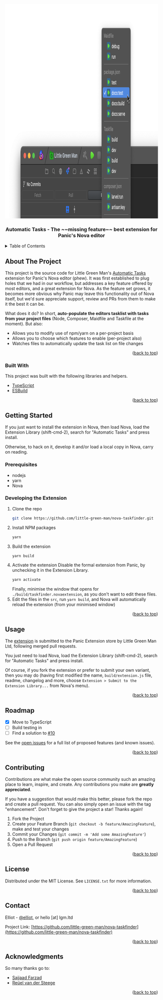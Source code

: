 <a name="readme-top"></a>

<br />
<div align="center">
  <a href="https://github.com/little-green-man/nova-taskfinder">
    <img src=".github/images/screenshot.png" alt="Screenshot" width="1408" height="705">
  </a>

  <h3 align="center">Automatic Tasks - The ~~missing feature~~ best extension for Panic's Nova editor</h3>
</div>

<!-- TABLE OF CONTENTS -->
<details>
  <summary>Table of Contents</summary>
  <ol>
    <li>
      <a href="#about-the-project">About The Project</a>
      <ul>
        <li><a href="#built-with">Built With</a></li>
      </ul>
    </li>
    <li>
      <a href="#getting-started">Getting Started</a>
      <ul>
        <li><a href="#prerequisites">Prerequisites</a></li>
        <li><a href="#installation">Installation</a></li>
      </ul>
    </li>
    <li><a href="#usage">Usage</a></li>
    <li><a href="#roadmap">Roadmap</a></li>
    <li><a href="#contributing">Contributing</a></li>
    <li><a href="#license">License</a></li>
    <li><a href="#contact">Contact</a></li>
    <li><a href="#acknowledgments">Acknowledgments</a></li>
  </ol>
</details>

<!-- ABOUT THE PROJECT -->

## About The Project

This project is the source code for Little Green Man's [Automatic Tasks](https://extensions.panic.com/extensions/littlegreenman/littlegreenman.TaskFinder/) extension for Panic's Nova editor (phew). It was first established to plug holes that we had in our workflow, but addresses a key feature offered by most editors, and a great extension for Nova.
As the feature set grows, it becomes more obvious why Panic may leave this functionality out of Nova itself, but we'd sure appreciate support, review and PRs from them to make it the best it can be.

What does it do? In short, **auto-populate the editors tasklist with tasks from your project files** (Node, Composer, Maidfile and Taskfile at the moment). But also:

- Allows you to modify use of npm/yarn on a per-project basis
- Allows you to choose which features to enable (per-project also)
- Watches files to automatically update the task list on file changes

<p align="right">(<a href="#readme-top">back to top</a>)</p>

### Built With

This project was built with the following libraries and helpers.

- [TypeScript](https://www.typescriptlang.org/)
- [ESBuild](https://esbuild.github.io/)

<p align="right">(<a href="#readme-top">back to top</a>)</p>

<!-- GETTING STARTED -->

## Getting Started

If you just want to install the extension in Nova, then load Nova, load the Extension Library (shift-cmd-2), search for "Automatic Tasks" and press install.

Otherwise, to hack on it, develop it and/or load a local copy in Nova, carry on reading.

### Prerequisites

- nodejs
- yarn
- Nova

### Developing the Extension

1. Clone the repo
   ```sh
   git clone https://github.com/little-green-man/nova-taskfinder.git
   ```
2. Install NPM packages
   ```sh
   yarn
   ```
3. Build the extension
   ```sh
   yarn build
   ```
4. Activate the extension
   Disable the formal extension from Panic, by unchecking it in the Extension Library.
   ```sh
   yarn activate
   ```
   Finally, minimise the window that opens for `./build/taskfinder.novaextension`, as you don't want to edit these files.
5. Edit the files in the `src`, run `yarn build`, and Nova will automatically reload the extension (from your minimised window)

<p align="right">(<a href="#readme-top">back to top</a>)</p>

<!-- USAGE EXAMPLES -->

## Usage

The [extension](https://extensions.panic.com/extensions/littlegreenman/littlegreenman.TaskFinder/) is submitted to the Panic Extension store by Little Green Man Ltd, following merged pull requests.

You just need to load Nova, load the Extension Library (shift-cmd-2), search for "Automatic Tasks" and press install.

Of course, if you fork the extension or prefer to submit your own variant, then you may do (having first modified the name, `build/extension.js` file, readme, changelog and more, choose `Extension > Submit to the Extension Library...` from Nova's menu).

<p align="right">(<a href="#readme-top">back to top</a>)</p>

<!-- ROADMAP -->

## Roadmap

- [x] Move to TypeScript
- [ ] Build testing in
- [ ] Find a solution to [#10](https://github.com/little-green-man/nova-taskfinder/issues/10)

See the [open issues](https://github.com/little-green-man/nova-taskfinder/issues) for a full list of proposed features (and known issues).

<p align="right">(<a href="#readme-top">back to top</a>)</p>

<!-- CONTRIBUTING -->

## Contributing

Contributions are what make the open source community such an amazing place to learn, inspire, and create. Any contributions you make are **greatly appreciated**.

If you have a suggestion that would make this better, please fork the repo and create a pull request. You can also simply open an issue with the tag "enhancement".
Don't forget to give the project a star! Thanks again!

1. Fork the Project
2. Create your Feature Branch (`git checkout -b feature/AmazingFeature`), make and test your changes
3. Commit your Changes (`git commit -m 'Add some AmazingFeature'`)
4. Push to the Branch (`git push origin feature/AmazingFeature`)
5. Open a Pull Request

<p align="right">(<a href="#readme-top">back to top</a>)</p>

<!-- LICENSE -->

## License

Distributed under the MIT License. See `LICENSE.txt` for more information.

<p align="right">(<a href="#readme-top">back to top</a>)</p>

<!-- CONTACT -->

## Contact

Elliot - [@elliot](https://social.lgm.ltd/@elliot), or hello [at] lgm.ltd

Project Link: [https://github.com/little-green-man/nova-taskfinder](https://github.com/little-green-man/nova-taskfinder)

<p align="right">(<a href="#readme-top">back to top</a>)</p>

<!-- ACKNOWLEDGMENTS -->

## Acknowledgments

So many thanks go to:

- [Sajjaad Farzad](https://github.com/theMackabu)
- [Reüel van der Steege](https://github.com/rvdsteege)

<p align="right">(<a href="#readme-top">back to top</a>)</p>
